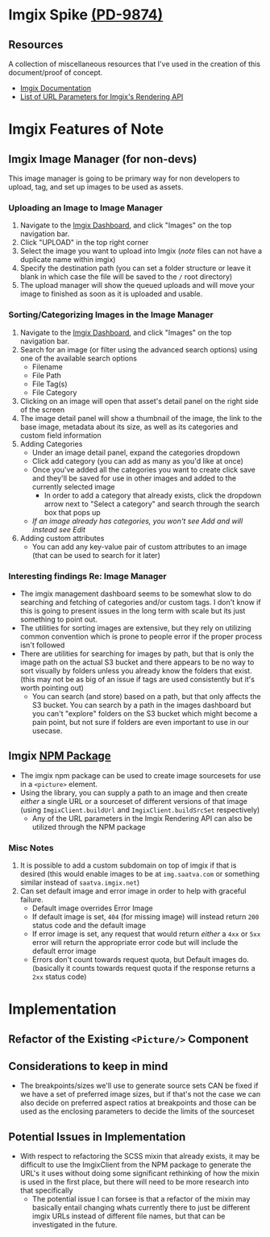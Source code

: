 # Imgix Spike [(PD-9874)](https://saatva.atlassian.net/browse/PD-9874?atlOrigin=eyJpIjoiNjVmNmU5YjEwNjg5NDBhMmI5NDMwMDA5ZjhlNTJjNDUiLCJwIjoiaiJ9)

## Resources
A collection of miscellaneous resources that I've used in the creation of this document/proof of concept. 
* [Imgix Documentation](https://docs.imgix.com/)
* [List of URL Parameters for Imgix's Rendering API](https://docs.imgix.com/apis/rendering?_ga=2.255519617.862398465.1631648599-597823948.1631222504)

# Imgix Features of Note

## Imgix Image Manager (for non-devs)
This image manager is going to be primary way for non developers to upload, tag, and set up images to be used as assets. 

### Uploading an Image to Image Manager
1. Navigate to the [Imgix Dashboard](dashboard.imgix.com), and click "Images" on the top navigation bar.
2. Click "UPLOAD" in the top right corner
3. Select the image you want to upload into Imgix (*note* files can not have a duplicate name within imgix)
4. Specify the destination path (you can set a folder structure or leave it blank in which case the file will be saved to the `/` root directory)
5. The upload manager will show the queued uploads and will move your image to finished as soon as it is uploaded and usable.

### Sorting/Categorizing Images in the Image Manager
1. Navigate to the [Imgix Dashboard](dashboard.imgix.com), and click "Images" on the top navigation bar.
2. Search for an image (or filter using the advanced search options) using one of the available search options
    - Filename
    - File Path
    - File Tag(s)
    - File Category
3. Clicking on an image will open that asset's detail panel on the right side of the screen
4. The image detail panel will show a thumbnail of the image, the link to the base image, metadata about its size, as well as its categories and custom field information
5. Adding Categories
    - Under an image detail panel, expand the categories dropdown
    - Click add category (you can add as many as you'd like at once)
    - Once you've added all the categories you want to create click save and they'll be saved for use in other images and added to the currently selected image
        - In order to add a category that already exists, click the dropdown arrow next to "Select a category" and search through the search box that pops up
    - *If an image already has categories, you won't see Add and will instead see Edit*
6. Adding custom attributes
    - You can add any key-value pair of custom attributes to an image (that can be used to search for it later)

### Interesting findings Re: Image Manager
- The imgix management dashboard seems to be somewhat slow to do searching and fetching of categories and/or custom tags. I don't know if this is going to present issues in the long term with scale but its just something to point out.
- The utilities for sorting images are extensive, but they rely on utilizing common convention which is prone to people error if the proper process isn't followed
- There are utilities for searching for images by path, but that is only the image path on the actual S3 bucket and there appears to be no way to sort visually by folders unless you already know the folders that exist. (this may not be as big of an issue if tags are used consistently but it's worth pointing out)
    - You can search (and store) based on a path, but that only affects the S3 bucket. You can search by a path in the images dashboard but you can't "explore" folders on the S3 bucket which might become a pain point, but not sure if folders are even important to use in our usecase.

## Imgix [NPM Package](https://docs.imgix.com/libraries/js-core)
- The imgix npm package can be used to create image sourcesets for use in a `<picture>` element. 
- Using the library, you can supply a path to an image and then create _either_ a single URL or a sourceset of different versions of that image (using `ImgixClient.buildUrl` and `ImgixClient.buildSrcSet` respectively)
    - Any of the URL parameters in the Imgix Rendering API can also be utilized through the NPM package

### Misc Notes
1. It is possible to add a custom subdomain on top of imgix if that is desired (this would enable images to be at `img.saatva.com` or something similar instead of `saatva.imgix.net`)
2. Can set default image and error image in order to help with graceful failure. 
    - Default image overrides Error Image
    - If default image is set, `404` (for missing image) will instead return `200` status code and the default image
    - If error image is set, any request that would return _either_ a `4xx` or `5xx` error will return the appropriate error code but will include the default error image
    - Errors don't count towards request quota, but Default images do. (basically it counts towards request quota if the response returns a `2xx` status code)

# Implementation

## Refactor of the Existing `<Picture/>` Component

## Considerations to keep in mind
- The breakpoints/sizes we'll use to generate source sets CAN be fixed if we have a set of preferred image sizes, but if that's not the case we can also decide on preferred aspect ratios at breakpoints and those can be used as the enclosing parameters to decide the limits of the sourceset
## Potential Issues in Implementation 
- With respect to refactoring the SCSS mixin that already exists, it may be difficult to use the ImgixClient from the NPM package to generate the URL's it uses without doing some significant rethinking of how the mixin is used in the first place, but there will need to be more research into that specifically
    - The potential issue I can forsee is that a refactor of the mixin may basically entail changing whats currently there to just be different imgix URLs instead of different file names, but that can be investigated in the future. 